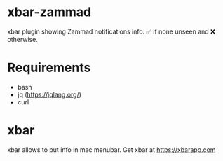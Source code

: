# xbar-zammad
xbar plugin showing Zammad notifications info: ✅ if none unseen and ❌ otherwise.

# Requirements
- bash
- jq (https://jqlang.org/)
- curl

# xbar
xbar allows to put info in mac menubar.
Get xbar at https://xbarapp.com

